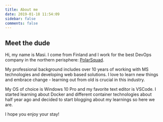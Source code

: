 ```yaml
---
title: About me
date: 2019-01-18 11:54:09
sidebar: false
comments: false
---
```

## Meet the dude
Hi, my name is Masi. I come from Finland and I work for the best DevOps company in the northern perisphere: [PolarSquad](https://www.polarsquad.com/).

My professional background includes over 10 years of working with MS technologies and developing web based solutions. I love to learn new things and embrace change - learning out from old is crucial in this industry.

My OS of choice is Windows 10 Pro and my favorite text editor is VSCode. I started learning about Docker and different container technologies about half year ago and decided to start blogging about my learnings so here we are.

I hope you enjoy your stay!
